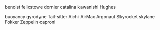 
benoist
felixstowe
dornier
catalina
kawanishi
Hughes

buoyancy
gyrodyne
Tail-sitter
Aichi
AirMax
Argonaut
Skyrocket
skylane
Fokker
Zeppelin
caproni














